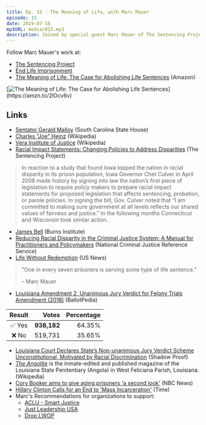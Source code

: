 ```yaml
---
title: Ep. 15 - The Meaning of Life, with Marc Mauer
episode: 15
date: 2019-07-16
mp3URL: media/015.mp3
description: Joined by special guest Marc Mauer of The Sentencing Project, we discuss how life sentences are bad for everyone involved.
---
```


Follow Marc Mauer's work at:

- [The Sentencing Project](https://www.sentencingproject.org)
- [End Life Imprisonment](https://endlifeimprisonment.org)
- [The Meaning of Life: The Case for Abolishing Life Sentences](https://amzn.to/2lOde7J) (Amazon)

[![The Meaning of Life: The Case for Abolishing Life Sentences](https://ws-na.amazon-adsystem.com/widgets/q?_encoding=UTF8&ASIN=1620974096&Format=_SL250_&ID=AsinImage&MarketPlace=US&ServiceVersion=20070822&WS=1&tag=seekjustice-20&language=en_US")](https://amzn.to/2lOcv6v)

## Links

- [Sentator Gerald Malloy](https://www.scstatehouse.gov/member.php?code=1131533956) (South Carolina State House)
- [Charles "Joe" Heinz](https://en.wikipedia.org/wiki/Charles_J._Hynes) (Wikipedia)
- [Vera Institute of Justice](https://en.wikipedia.org/wiki/Vera_Institute_of_Justice) (Wikipedia)
- [Racial Impact Statements: Changing Policies to Address Disparities](https://www.sentencingproject.org/publications/racial-impact-statements-changing-policies-to-address-disparities/) (The Sentencing Project)

> In reaction to a study that found Iowa topped the nation in racial disparity in its prison population, Iowa Governor Chet Culver in April 2008 made history by signing into law the nation’s first piece of legislation to require policy makers to prepare racial impact statements for proposed legislation that affects sentencing, probation, or parole policies. In signing the bill, Gov. Culver noted that “I am committed to making sure government at all levels reflects our shared values of fairness and justice.” In the following months Connecticut and Wisconsin took similar action.

- [James Bell](https://www.burnsinstitute.org/staff-members/james-bell/) (Burns Institute)
- [Reducing Racial Disparity in the Criminal Justice System: A Manual for Practitioners and Policymakers](https://www.ncjrs.gov/App/publications/Abstract.aspx?id=183513) (National Criminal Justice Reference Service)
- [Life Without Redemption](https://www.usnews.com/opinion/civil-wars/articles/2017-05-09/life-imprisonment-is-at-an-all-time-high-in-us-prisons) (US News)

> "One in every seven prisoners is serving some type of life sentence."
>
> – Marc Mauer

- [Louisiana Amendment 2, Unanimous Jury Verdict for Felony Trials Amendment (2018)](<https://ballotpedia.org/Louisiana_Amendment_2,_Unanimous_Jury_Verdict_for_Felony_Trials_Amendment_(2018)>) (BallotPedia)

| Result |       Votes | Percentage |
| :----: | ----------: | ---------: |
| ✅ Yes | **938,182** |     64.35% |
| ❌ No  |     519,731 |     35.65% |

- [Louisiana Court Declares State’s Non-unanimous Jury Verdict Scheme Unconstitutional, Motivated by Racial Discrimination](https://shadowproof.com/2018/10/18/louisiana-court-nonunanimous-jury-verdicts-racism/) (Shadow Proof)
- [_The Angolite_](https://en.wikipedia.org/wiki/The_Angolite) is the inmate-edited and published magazine of the Louisiana State Penitentiary (Angola) in West Feliciana Parish, Louisiana. (Wikipedia)
- [Cory Booker aims to give aging prisoners 'a second look'](https://www.nbcnews.com/politics/2020-election/cory-booker-aims-give-aging-prisoners-second-look-n1029711) (NBC News)
- [Hillary Clinton Calls for an End to 'Mass Incarceration'](https://time.com/3839892/hillary-clinton-calls-for-an-end-to-mass-incarceration/) (Time)
- Marc's Recommendations for organizations to support:
  - [ACLU - Smart Justice](https://www.aclu.org/issues/smart-justice)
  - [Just Leadership USA](https://justleadershipusa.org)
  - [Drop LWOP](https://droplwop.com)

